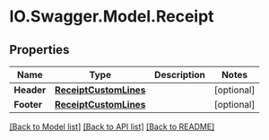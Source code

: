 # IO.Swagger.Model.Receipt
## Properties

Name | Type | Description | Notes
------------ | ------------- | ------------- | -------------
**Header** | [**ReceiptCustomLines**](ReceiptCustomLines.md) |  | [optional] 
**Footer** | [**ReceiptCustomLines**](ReceiptCustomLines.md) |  | [optional] 

[[Back to Model list]](../README.md#documentation-for-models) [[Back to API list]](../README.md#documentation-for-api-endpoints) [[Back to README]](../README.md)

